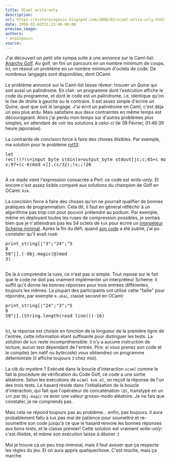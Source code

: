 ```yaml
---
title: OCaml write-only
description:
url: https://misterpingouin.blogspot.com/2008/02/ocaml-write-only.html
date: 2008-02-03T21:23:00-00:00
preview_image:
authors:
- mrpingouin
source:
---
```


J'ai d&eacute;couvert un petit site sympa suite &agrave; une annonce sur la Caml-list: <a href="http://golf.shinh.org/">Anarchy Golf</a>. Au golf, on fini un parcours en un nombre minimum de coups. Ici, on r&eacute;sout un probl&egrave;me en un nombre minimum d'octets de code. De nombreux langages sont disponibles, dont OCaml.<br/><br/>Le probl&egrave;me annonc&eacute; sur la Caml-list laisse r&ecirc;veur: trouver un <em>Quine</em> qui soit aussi un palindrome. En clair: un programme dont l'ex&eacute;cution affiche le code du programme, et dont le code est un palindrome, i.e. identique qu'on le lise de droite &agrave; gauche ou le contraire. Il est assez simple d'&eacute;crire un Quine, quel que soit le langage. J'ai &eacute;crit un palindrome en Caml, c'est d&eacute;ja un peu plus ardu. Mais satisfaire aux deux contraintes en m&ecirc;me temps est d&eacute;courageant. Alors j'ai perdu mon temps sur d'autres probl&egrave;mes plus simples, en attendant de voir les solutions &agrave; celui-ci (le 08 F&eacute;vrier, 01:46:39 heure japonaise).<br/><br/>La contrainte de concision force &agrave; faire des choses illisibles. Par exemple, ma solution pour le probl&egrave;me <a href="http://golf.shinh.org/p.rb?rot13">rot13</a>:<br/><pre>let rec(!)?(c=input_byte stdin)x=output_byte stdout[|c;c;65+c mod x;97+(c-6)mod x|].(c/32);!x;;!26<br/></pre><br/>&Agrave; ce stade vient l'expression consacr&eacute;e &agrave; Perl: ce code est <em>write-only</em>. Et encore c'est assez lisible compar&eacute; aux solutions du champion de Golf en OCaml: <code>ksk</code>.<br/><br/>La concision force &agrave; faire des choses qu'on ne pourrait qualifier de bonnes pratiques de programmation. Cela dit, il faut en g&eacute;n&eacute;ral r&eacute;fl&eacute;chir &agrave; un algorithme pas trop con pour pouvoir pr&eacute;tendre au podium. Par exemple, m&ecirc;me en d&eacute;ployant toutes les ruses de compression possibles, je sentais bien que je n'atteindrais pas les 54 octets de <code>ksk</code> pour &eacute;crire un <a href="http://golf.shinh.org/p.rb?Minimal%20scheme%20interpreter">interp&eacute;teur Scheme minimal</a>. Apr&egrave;s la fin du d&eacute;fi, quand <a href="http://golf.shinh.org/reveal.rb?Minimal%20scheme%20interpreter/ksk/1201104485&amp;ml">son code</a> a &eacute;t&eacute; publi&eacute;, j'ai pu constater qu'il avait rus&eacute;:<br/><pre>print_string[|&quot;3&quot;;&quot;24&quot;;&quot;5<br/>8<br/>58&quot;|].(-Obj.magic(@)mod 3)<br/></pre><br/>De l&agrave; &agrave; comprendre la ruse, ce n'est pas si simple. Tout repose sur le fait que le code ne doit pas vraiment impl&eacute;menter un interpr&eacute;teur Scheme: il suffit qu'il donne les bonnes r&eacute;ponses pour trois entr&eacute;es diff&eacute;rentes, toujours les m&ecirc;mes. La plupart des participants ont utilis&eacute; cette &quot;faille&quot; pour r&eacute;pondre, par exemple <code>m.ukai</code>, class&eacute; second en OCaml:<br/><pre>print_string[|&quot;24&quot;;&quot;3&quot;;&quot;5<br/>8<br/>58&quot;|].(String.length(read_line())-16)<br/></pre><br/>Ici, la r&eacute;ponse est choisie en fonction de la longueur de la premi&egrave;re ligne de l'entr&eacute;e, cette information &eacute;tant suffisante pour distinguer les tests. La solution de <code>ksk</code> reste incompr&eacute;hensible: il n'y a aucune instruction de lecture, aucun test d&eacute;pendant de l'entr&eacute;e. Pire: si vous prenez son code et le compilez (en natif ou <em>bytecode</em>) vous obtiendrez un programme d&eacute;terministe (il affiche toujours <code>3</code> chez moi).<br/><br/>La cl&eacute; du myst&egrave;re ? Ex&eacute;cut&eacute; dans la boucle d'interaction <code>ocaml</code> comme le fait la proc&eacute;dure de v&eacute;rification du Code Golf, ce code a une sortie al&eacute;atoire. Selon les ex&eacute;cutions de <code>ocaml ksk.ml</code>, on re&ccedil;oit la r&eacute;ponse de l'un des trois tests. Le hasard r&eacute;side dans l'initialisation de la boucle d'interaction, qui fait que l'op&eacute;rateur de concat&eacute;nation <code>(@)</code>, transtyp&eacute; en un <code>int</code> par <code>Obj.magic</code> va avoir une valeur grosso-modo al&eacute;atoire. Je ne fais que constater, je ne comprends pas.<br/><br/>Mais cela ne r&eacute;pond toujours pas au probl&egrave;me... enfin, pas toujours. Il aura probablement fallu &agrave; <code>ksk</code> pas mal de patience pour soumettre et re-soumettre son code jusqu'&agrave; ce que le hasard renvoie les bonnes r&eacute;ponses aux bons tests, et le classe premier! Cette solution est vraiment <em>write-only</em>: c'est illisible, et m&ecirc;me son ex&eacute;cution laisse &agrave; d&eacute;sirer :)<br/><br/>Moi je trouve &ccedil;a un peu trop immoral, mais il faut avouer que &ccedil;a respecte les r&egrave;gles du jeu. Et on aura appris quelquechose. C'est moche, mais &ccedil;a marche.
